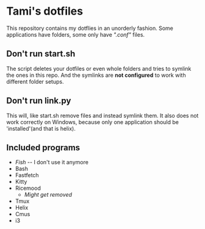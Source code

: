 # Tami's dotfiles
This repository contains my dotflies in an unorderly fashion. Some applications have folders, some only have *".conf"* files.

## **Don't run start.sh**
The script deletes your dotfiles or even whole folders and tries to symlink the ones in this repo. And the symlinks are **not configured** to work with different folder setups.
## **Don't run link.py**
This will, like start.sh remove files and instead symlink them. It also does not work correctly on Windows, because only one application should be 'installed'(and that is helix).
## Included programs
- *Fish* -- I don't use it anymore
- Bash
- Fastfetch
- Kitty
- Ricemood
	- *Might get removed*
- Tmux
- Helix
- Cmus
- i3
